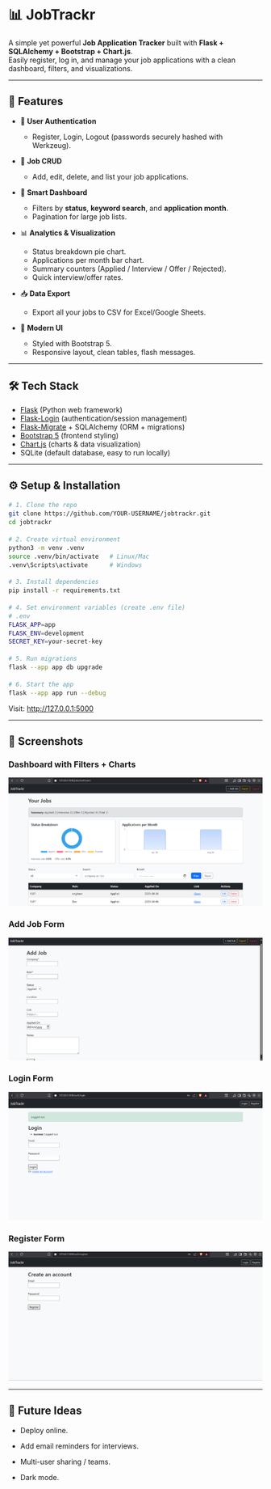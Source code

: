 # 📊 JobTrackr

A simple yet powerful **Job Application Tracker** built with **Flask + SQLAlchemy + Bootstrap + Chart.js**.  
Easily register, log in, and manage your job applications with a clean dashboard, filters, and visualizations.  

---

## 🚀 Features

- 🔐 **User Authentication**  
  - Register, Login, Logout (passwords securely hashed with Werkzeug).  

- 📂 **Job CRUD**  
  - Add, edit, delete, and list your job applications.  

- 🔎 **Smart Dashboard**  
  - Filters by **status**, **keyword search**, and **application month**.  
  - Pagination for large job lists.  

- 📊 **Analytics & Visualization**  
  - Status breakdown pie chart.  
  - Applications per month bar chart.  
  - Summary counters (Applied / Interview / Offer / Rejected).  
  - Quick interview/offer rates.  

- 📥 **Data Export**  
  - Export all your jobs to CSV for Excel/Google Sheets.  

- 🎨 **Modern UI**  
  - Styled with Bootstrap 5.  
  - Responsive layout, clean tables, flash messages.  

---

## 🛠️ Tech Stack

- [Flask](https://flask.palletsprojects.com/) (Python web framework)  
- [Flask-Login](https://flask-login.readthedocs.io/) (authentication/session management)  
- [Flask-Migrate](https://flask-migrate.readthedocs.io/) + SQLAlchemy (ORM + migrations)  
- [Bootstrap 5](https://getbootstrap.com/) (frontend styling)  
- [Chart.js](https://www.chartjs.org/) (charts & data visualization)  
- SQLite (default database, easy to run locally)  

---

## ⚙️ Setup & Installation

```bash
# 1. Clone the repo
git clone https://github.com/YOUR-USERNAME/jobtrackr.git
cd jobtrackr

# 2. Create virtual environment
python3 -m venv .venv
source .venv/bin/activate   # Linux/Mac
.venv\Scripts\activate      # Windows

# 3. Install dependencies
pip install -r requirements.txt

# 4. Set environment variables (create .env file)
# .env
FLASK_APP=app
FLASK_ENV=development
SECRET_KEY=your-secret-key

# 5. Run migrations
flask --app app db upgrade

# 6. Start the app
flask --app app run --debug
```

Visit: http://127.0.0.1:5000

---

## 📸 Screenshots

### Dashboard with Filters + Charts
![Dashboard Screenshot](docs/dashboard.png)

### Add Job Form
![New Job Screenshot](docs/addjob.png)

### Login Form
![Login Screenshot](docs/login.png)

### Register Form
![New Job Screenshot](docs/register.png)


---

## 🧭 Future Ideas

- Deploy online.

- Add email reminders for interviews.

- Multi-user sharing / teams.

- Dark mode.

